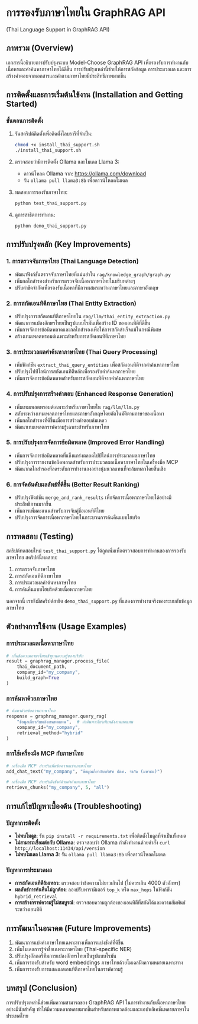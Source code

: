 # การรองรับภาษาไทยใน GraphRAG API
(Thai Language Support in GraphRAG API)

## ภาพรวม (Overview)

เอกสารนี้อธิบายการปรับปรุงระบบ Model-Choose GraphRAG API เพื่อรองรับการทำงานกับเนื้อหาและคำค้นหาภาษาไทยได้ดีขึ้น การปรับปรุงเหล่านี้ช่วยให้การสกัดข้อมูล การประมวลผล และการสร้างคำตอบจากเอกสารและคำถามภาษาไทยมีประสิทธิภาพมากขึ้น

## การติดตั้งและการเริ่มต้นใช้งาน (Installation and Getting Started)

### ขั้นตอนการติดตั้ง

1. รันสคริปต์ติดตั้งเพื่อติดตั้งไลบรารีที่จำเป็น:
   ```bash
   chmod +x install_thai_support.sh
   ./install_thai_support.sh
   ```

2. ตรวจสอบว่ามีการติดตั้ง Ollama และโมเดล Llama 3:
   - ดาวน์โหลด Ollama จาก: https://ollama.com/download
   - รัน `ollama pull llama3:8b` เพื่อดาวน์โหลดโมเดล

3. ทดสอบการรองรับภาษาไทย:
   ```bash
   python test_thai_support.py
   ```

4. ดูการสาธิตการทำงาน:
   ```bash
   python demo_thai_support.py
   ```

## การปรับปรุงหลัก (Key Improvements)

### 1. การตรวจจับภาษาไทย (Thai Language Detection)

- พัฒนาฟังก์ชันตรวจจับภาษาไทยที่แม่นยำใน `rag/knowledge_graph/graph.py`
- เพิ่มกลไกสำรองสำหรับการตรวจจับเนื้อหาภาษาไทยในบริบทต่างๆ
- ปรับค่าขีดจำกัดเพื่อรองรับเนื้อหาที่มีการผสมระหว่างภาษาไทยและภาษาอังกฤษ

### 2. การสกัดเอนทิตีภาษาไทย (Thai Entity Extraction)

- ปรับปรุงการสกัดเอนทิตีภาษาไทยใน `rag/llm/thai_entity_extraction.py`
- พัฒนาการแปลงอักษรไทยเป็นรูปแบบโรมันเพื่อสร้าง ID ของเอนทิตีที่ดีขึ้น
- เพิ่มการจัดการข้อผิดพลาดและกลไกสำรองเพื่อให้การสกัดสำเร็จแม้ในกรณีพิเศษ
- สร้างเทมเพลตพรอมต์เฉพาะสำหรับการสกัดเอนทิตีภาษาไทย

### 3. การประมวลผลคำค้นหาภาษาไทย (Thai Query Processing)

- เพิ่มฟังก์ชัน `extract_thai_query_entities` เพื่อสกัดเอนทิตีจากคำค้นหาภาษาไทย
- ปรับปรุงไปป์ไลน์การสกัดเอนทิตีหลักเพื่อรองรับคำค้นหาภาษาไทย
- เพิ่มการจัดการข้อผิดพลาดสำหรับการสกัดเอนทิตีจากคำค้นหาภาษาไทย

### 4. การปรับปรุงการสร้างคำตอบ (Enhanced Response Generation)

- เพิ่มเทมเพลตพรอมต์เฉพาะสำหรับภาษาไทยใน `rag/llm/llm.py`
- สลับระหว่างเทมเพลตภาษาไทยและภาษาอังกฤษโดยอัตโนมัติตามภาษาของเนื้อหา
- เพิ่มกลไกสำรองที่ดีขึ้นเมื่อการสร้างคำตอบล้มเหลว
- พัฒนาเทมเพลตกราฟความรู้เฉพาะสำหรับภาษาไทย

### 5. การปรับปรุงการจัดการข้อผิดพลาด (Improved Error Handling)

- เพิ่มการจัดการข้อผิดพลาดที่แข็งแกร่งตลอดไปป์ไลน์การประมวลผลภาษาไทย
- ปรับปรุงการรายงานข้อผิดพลาดสำหรับการประมวลผลเนื้อหาภาษาไทยในเครื่องมือ MCP
- พัฒนากลไกสำรองที่ลดระดับการทำงานลงอย่างนุ่มนวลแทนที่จะล้มเหลวโดยสิ้นเชิง

### 6. การจัดอันดับผลลัพธ์ที่ดีขึ้น (Better Result Ranking)

- ปรับปรุงฟังก์ชัน `merge_and_rank_results` เพื่อจัดการเนื้อหาภาษาไทยได้อย่างมีประสิทธิภาพมากขึ้น
- เพิ่มการเพิ่มคะแนนสำหรับการจับคู่ชื่อเอนทิตีไทย
- ปรับปรุงการจัดการเนื้อหาภาษาไทยในกระบวนการค้นคืนแบบไฮบริด

## การทดสอบ (Testing)

สคริปต์ทดสอบใหม่ `test_thai_support.py` ได้ถูกเพิ่มเพื่อตรวจสอบการทำงานของการรองรับภาษาไทย สคริปต์นี้ทดสอบ:

1. การตรวจจับภาษาไทย
2. การสกัดเอนทิตีภาษาไทย
3. การประมวลผลคำค้นหาภาษาไทย
4. การค้นคืนแบบไฮบริดด้วยเนื้อหาภาษาไทย

นอกจากนี้ เรายังมีสคริปต์สาธิต `demo_thai_support.py` ที่แสดงการทำงานจริงของระบบกับข้อมูลภาษาไทย

## ตัวอย่างการใช้งาน (Usage Examples)

### การประมวลผลเนื้อหาภาษาไทย

```python
# เพิ่มข้อความภาษาไทยเข้าฐานความรู้ของบริษัท
result = graphrag_manager.process_file(
    thai_document_path,
    company_id="my_company",
    build_graph=True
)
```

### การค้นหาด้วยภาษาไทย

```python
# ค้นหาด้วยข้อความภาษาไทย
response = graphrag_manager.query_rag(
    "ข้อมูลเกี่ยวกับพลังงานทดแทน",  # คำค้นหาเกี่ยวกับพลังงานทดแทน
    company_id="my_company",
    retrieval_method="hybrid"
)
```

### การใช้เครื่องมือ MCP กับภาษาไทย

```python
# เครื่องมือ MCP สำหรับเพิ่มข้อความแชทภาษาไทย
add_chat_text("my_company", "ข้อมูลเกี่ยวกับบริษัท ปตท. จำกัด (มหาชน)")

# เครื่องมือ MCP สำหรับดึงชังค์ด้วยคำค้นหาภาษาไทย
retrieve_chunks("my_company", 5, "all")
```

## การแก้ไขปัญหาเบื้องต้น (Troubleshooting)

### ปัญหาการติดตั้ง
- **ไม่พบโมดูล**: รัน `pip install -r requirements.txt` เพื่อติดตั้งโมดูลที่จำเป็นทั้งหมด
- **ไม่สามารถเชื่อมต่อกับ Ollama**: ตรวจสอบว่า Ollama กำลังทำงานด้วยคำสั่ง `curl http://localhost:11434/api/version`
- **ไม่พบโมเดล Llama 3**: รัน `ollama pull llama3:8b` เพื่อดาวน์โหลดโมเดล

### ปัญหาการประมวลผล
- **การสกัดเอนทิตีล้มเหลว**: ตรวจสอบว่าข้อความไม่ยาวเกินไป (ไม่ควรเกิน 4000 ตัวอักษร)
- **ผลลัพธ์การค้นคืนไม่ถูกต้อง**: ลองปรับพารามิเตอร์ `top_k` หรือ `max_hops` ในฟังก์ชัน `hybrid_retrieval`
- **การสร้างกราฟความรู้ไม่สมบูรณ์**: ตรวจสอบความถูกต้องของเอนทิตีที่สกัดได้และความสัมพันธ์ระหว่างเอนทิตี

## การพัฒนาในอนาคต (Future Improvements)

1. พัฒนาการแบ่งคำภาษาไทยเฉพาะทางเพื่อการแบ่งชังค์ที่ดีขึ้น
2. เพิ่มโมเดลการรู้จำชื่อเฉพาะภาษาไทย (Thai-specific NER)
3. ปรับปรุงอัลกอริทึมการแปลงอักษรไทยเป็นรูปแบบโรมัน
4. เพิ่มการรองรับสำหรับ word embeddings ภาษาไทยด้วยโมเดลฝังความหมายเฉพาะทาง
5. เพิ่มการรองรับการแสดงผลเอนทิตีภาษาไทยในกราฟความรู้

## บทสรุป (Conclusion)

การปรับปรุงเหล่านี้ช่วยเพิ่มความสามารถของ GraphRAG API ในการทำงานกับเนื้อหาภาษาไทยอย่างมีนัยสำคัญ ทำให้มีความหลากหลายมากขึ้นสำหรับสภาพแวดล้อมและแอปพลิเคชันหลายภาษาในประเทศไทย
